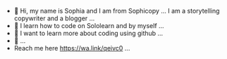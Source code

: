 - 👋 Hi, my name is Sophia and I am from Sophicopy ...
     I am a storytelling copywriter and a blogger ...
- 👀 I learn how to code on Sololearn and by myself  ...
- 🌱 I want to learn more about coding using github ...
- 💞️ ...
- Reach me here https://wa.link/qeivc0
...

<!---




